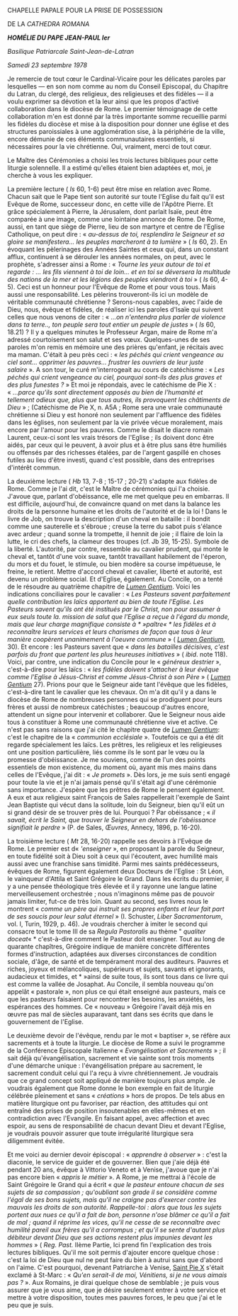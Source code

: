CHAPELLE PAPALE POUR LA PRISE DE POSSESSION

DE LA *CATHEDRA ROMANA*

***HOMÉLIE DU PAPE JEAN-PAUL Ier***

*Basilique Patriarcale Saint-Jean-de-Latran*

*Samedi 23 septembre 1978*

Je remercie de tout cœur le Cardinal-Vicaire pour les délicates paroles par lesquelles — en son nom comme au nom du Conseil Episcopal, du Chapitre du Latran, du clergé, des religieux, des religieuses et des fidèles — il a voulu exprimer sa dévotion et la leur ainsi que les propos d'activé collaboration dans le diocèse de Rome. Le premier témoignage de cette collaboration m'en est donné par la très importante somme recueillie parmi les fidèles du diocèse et mise à la disposition pour donner une église et des structures paroissiales à une agglomération sise, à la périphérie de la ville, encore démunie de ces éléments communautaires essentiels, si nécessaires pour la vie chrétienne. Oui, vraiment, merci de tout cœur.

Le Maître des Cérémonies a choisi les trois lectures bibliques pour cette liturgie solennelle. Il a estimé qu'elles étaient bien adaptées et, moi, je cherche à vous les expliquer.

La première lecture ( *Is* 60, 1-6) peut être mise en relation avec Rome. Chacun sait que le Pape tient son autorité sur toute l'Eglise du fait qu'il est Evêque de Rome, successeur donc, en cette ville de l'Apôtre Pierre. Et grâce spécialement à Pierre, la Jérusalem, dont parlait Isaïe, peut être comparée à une image, comme une lointaine annonce de Rome. De Rome, aussi, en tant que siège de Pierre, lieu de son martyre et centre de l'Eglise Catholique, on peut dire : « *au-dessus de toi, resplendira le Seigneur et sa gloire se manifestera... les peuples marcheront à ta lumière* » ( *Is* 60, 2). En évoquant les pèlerinages des Années Saintes et ceux qui, dans un constant afflux, continuent à se dérouler les années normales, on peut, avec le prophète, s'adresser ainsi a Rome : « *Tourne les yeux autour de toi et regarde : ... les fils viennent à toi de loin... et en toi se déversera la multitude des nations de la mer et les légions des peuples viendront à toi* » ( *Is* 60, 4-5). Ceci est un honneur pour l'Evêque de Rome et pour vous tous. Mais aussi une responsabilité. Les pèlerins trouveront-ils ici un modèle de véritable communauté chrétienne ? Serons-nous capables, avec l'aide de Dieu, nous, évêque et fidèles, de réaliser ici les paroles d'Isaïe qui suivent celles que nous venons de citer : « *...on n'entendra plus parler de violence dans ta terre.., ton peuple sera tout entier un peuple de justes* » ( *Is* 60, 18.21) ? Il y a quelques minutes le Professeur Argan, maire de Rome m'a adressé courtoisement son salut et ses vœux. Quelques-unes de ses paroles m'on remis en mémoire une des prières qu'enfant, je récitais avec ma maman. C'était à peu près ceci : « *les péchés qui crient vengeance au ciel sont... opprimer les pauvres... frustrer les ouvriers de leur juste salaire* ». A son tour, le curé m'interrogeait au cours de catéchisme : « *Les péchés qui crient vengeance au ciel, pourquoi sont-ils des plus graves et des plus funestes ?* » Et moi je répondais, avec le catéchisme de Pie X : « *...parce qu'ils sont directement opposés au bien de l'humanité et tellement odieux que, plus que tous autres, ils provoquent les châtiments de Dieu* » ; (Catéchisme de Pie X, n. A5A ; Rome sera une vraie communauté chrétienne si Dieu y est honoré non seulement par l'affluence des fidèles dans les églises, non seulement par la vie privée vécue moralement, mais encore par l'amour pour les pauvres. Comme le disait le diacre romain Laurent, ceux-ci sont les vrais trésors de l'Eglise ; ils doivent donc être aidés, par ceux qui le peuvent, à avoir plus et à être plus sans être humiliés ou offensés par des richesses étalées, par de l'argent gaspillé en choses futiles au lieu d'être investi, quand c'est possible, dans des entreprises d'intérêt commun.

La deuxième lecture ( *Hb* 13, 7-8 ; 15-17 ; 20-21) s'adapte aux fidèles de Rome. Comme je l'ai dit, c'est le Maître de cérémonies qui l'a choisie. J'avoue que, parlant d'obéissance, elle me met quelque peu en embarras. Il est difficile, aujourd'hui, de convaincre quand on met dans la balance les droits de la personne humaine et les droits de l'autorité et de la loi ! Dans le livre de Job, on trouve la description d'un cheval en bataille : il bondit comme une sauterelle et s'ébroue ; creuse la terre du sabot puis s'élance avec ardeur ; quand sonne la trompette, il hennit de joie ; il flaire de loin la lutte, le cri des chefs, la clameur des troupes (cf. Jb 39, 15-25). Symbole de la liberté. L'autorité, par contre, ressemble au cavalier prudent, qui monte le cheval et, tantôt d'une voix suave, tantôt travaillant habilement de l'éperon, du mors et du fouet, le stimule, ou bien modère sa course impétueuse, le freine, le retient. Mettre d'accord cheval et cavalier, liberté et autorité, est devenu un problème social. Et d'Eglise, également. Au Concile, on a tenté de le résoudre au quatrième chapitre de *[Lumen Gentium](http://www.vatican.va/archive/hist_councils/ii_vatican_council/documents/vat-ii_const_19641121_lumen-gentium_fr.html)*. Voici les indications conciliaires pour le cavalier : « *Les Pasteurs savent parfaitement quelle contribution les laïcs apportent au bien de toute l'Eglise. Les Pasteurs savent qu'ils ont été institués par le Christ, non pour assumer à eux seuls toute la. mission de salut que l'Eglise a reçue à l'égard du monde, mais que leur charge magnifique consiste à * »paître« * les fidèles et à reconnaître leurs services et leurs charismes de façon que tous à leur manière coopèrent unanimement à l'oeuvre commune* » ( *[Lumen Gentium](http://www.vatican.va/archive/hist_councils/ii_vatican_council/documents/vat-ii_const_19641121_lumen-gentium_fr.html)*, 30). Et encore : les Pasteurs savent que « *dans les batailles décisives, c'est parfois du front que partent les plus heureuses initiatives* » ( *ibid*. note 118). Voici, par contre, une indication du Concile pour le « *généreux destrier* », c'est-à-dire pour les laïcs : « *les fidèles doivent s'attacher à leur évêque comme l'Eglise à Jésus-Christ et comme Jésus-Christ à son Père* » ( *[Lumen Gentium](http://www.vatican.va/archive/hist_councils/ii_vatican_council/documents/vat-ii_const_19641121_lumen-gentium_fr.html)* 27). Prions pour que le Seigneur aide tant l'évêque que les fidèles, c'est-à-dire tant le cavalier que les chevaux. On m'a dit qu'il y a dans le diocèse de Rome de nombreuses personnes qui se prodiguent pour leurs frères et aussi de nombreux catéchistes ; beaucoup d'autres encore, attendent un signe pour intervenir et collaborer. Que le Seigneur nous aide tous à constituer à Rome une communauté chrétienne vive et active. Ce n'est pas sans raisons que j'ai cité le chapitre quatre de *[Lumen Gentium](http://www.vatican.va/archive/hist_councils/ii_vatican_council/documents/vat-ii_const_19641121_lumen-gentium_fr.html)*: c'est le chapitre de la « *communion ecclésiale* ». Toutefois ce qui a été dit regarde spécialement les laïcs. Les prêtres, les religieux et les religieuses ont une position particulière, liés comme ils le sont par le vœu ou la promesse d'obéissance. Je me souviens, comme de l'un des points essentiels de mon existence, du moment où, ayant mis mes mains dans celles de l'Evêque, j'ai dit : « *Je promets* ». Dès lors, je me suis senti engagé pour toute la vie et je n'ai jamais pensé qu'il s'était agi d'une cérémonie sans importance. J'espère que les prêtres de Rome le pensent également. A eux et aux religieux saint François de Sales rappellerait l'exemple de Saint Jean Baptiste qui vécut dans la solitude, loin du Seigneur, bien qu'il eût un si grand désir de se trouver près de lui. Pourquoi ? Par obéissance ; « *il savait, écrit le Saint, que trouver le Seigneur en dehors de l'obéissance signifiait le perdre* » (P. de Sales, *Œuvres*, Annecy, 1896, p. 16-20).

La troisième lecture ( *Mt* 28, 16-20) rappelle ses devoirs à l'Evêque de Rome. Le premier est d« *'enseigner* », en proposant la parole du Seigneur, en toute fidélité soit à Dieu soit à ceux qui l'écoutent, avec humilité mais aussi avec une franchise sans timidité. Parmi mes saints prédécesseurs, évêques de Rome, figurent également deux Docteurs de l'Eglise : St Léon, le vainqueur d'Attila et Saint Grégoire le Grand. Dans les écrits du premier, il y a une pensée théologique très élevée et il y rayonne une langue latine merveilleusement orchestrée ; nous n'imaginons même pas de pouvoir jamais limiter, fut-ce de très loin. Quant au second, ses livres nous le montrent « *comme un père qui instruit ses propres enfants et leur fait part de ses soucis pour leur salut éternel* » (I. Schuster, *Liber Sacramentorum*, vol. I, Turin, 1929, p. 46). Je voudrais chercher à imiter le second qui consacre tout le tome III de sa *Regula Pastoralis* au thème " *qualiter doceat*« * c'est-à-dire comment le Pasteur doit enseigner. Tout au long de quarante chapîtres, Grégoire indique de manière concrète différentes formes d'instruction, adaptées aux diverses circonstances de condition sociale, d'âge, de santé et de tempérament moral des auditeurs. Pauvres et riches, joyeux et mélancoliques, supérieurs et sujets, savants et ignorants, audacieux et timides, et * »ainsi de suite tous, ils sont tous dans ce livre qui est comme la vallée de Josaphat. Au Concile, il sembla nouveau qu'on appelât « pastorale », non plus ce qui était enseigné aux pasteurs, mais ce que les pasteurs faisaient pour rencontrer les besoins, les anxiétés, les espérances des hommes. Ce « nouveau » Grégoire l'avait déjà mis en œuvre pas mal de siècles auparavant, tant dans ses écrits que dans le gouvernement de l'Eglise.

Le deuxième devoir de l'évêque, rendu par le mot « baptiser », se réfère aux sacrements et à toute la liturgie. Le diocèse de Rome a suivi le programme de la Conférence Episcopale Italienne « *Evangélisation et Sacrements* » ; il sait déjà qu'évangélisation, sacrement et vie sainte sont trois moments d'une démarche unique : l'évangélisation prépare au sacrement, le sacrement conduit celui qui l'a reçu à vivre chrétiennement. Je voudrais que ce grand concept soit appliqué de manière toujours plus ample. Je voudrais également que Rome donne le bon exemple en fait de liturgie célébrée pleinement et sans « *créations* » hors de propos. De tels abus en matière liturgique ont pu favoriser, par réaction, des attitudes qui ont entraîné des prises de position insoutenables en elles-mêmes et en contradiction avec l'Evangile. En faisant appel, avec affection et avec espoir, au sens de responsabilité de chacun devant Dieu et devant l'Eglise, je voudrais pouvoir assurer que toute irrégularité liturgique sera diligemment évitée.

Et me voici au dernier devoir épiscopal : « *apprendre à observer* » : c'est la diaconie, le service de guider et de gouverner. Bien que j'aie déjà été pendant 20 ans, évêque à Vittorio Veneto et à Venise, j'avoue que je n'ai pas encore bien « *appris le métier* ». A Rome, je me mettrai à l'école de Saint Grégoire le Grand qui a écrit « *que le pasteur entoure chacun de ses sujets de sa compassion ; qu'oubliant son grade il se considère comme l'égal de ses bons sujets, mais qu'il ne craigne pas d'exercer contre les mauvais les droits de son autorité. Rappelle-toi : alors que tous les sujets portent aux nues ce qu'il a fait de bon, personne n'ose blâmer ce qu'il a fait de mal ; quand il réprime les vices, qu'il ne cesse de se reconnaître avec humilité pareil aux frères qu'il a corrompus ; et qu'il se sente d'autant plus débiteur devant Dieu que ses actions restent plus impunies devant les hommes* » ( *Reg. Past.* IIème Partie, Ici prend fin l'explication des trois lectures bibliques. Qu'il me soit permis d'ajouter encore quelque chose : c'est la loi de Dieu que nul ne peut faire du bien à autrui sans que d'abord on l'aime. C'est pourquoi, devenant Patriarche à Venise, [Saint Pie X](/content/pius-x/fr.html) s'était exclamé à St-Marc : « *Qu'en serait-il de moi, Vénitiens, si je ne vous aimais pas ?* ». Aux Romains, je dirai quelque chose de semblable ; je puis vous assurer que je vous aime, que je désire seulement entrer à votre service et mettre à votre disposition, toutes mes pauvres forces, le peu que j'ai et le peu que je suis.
